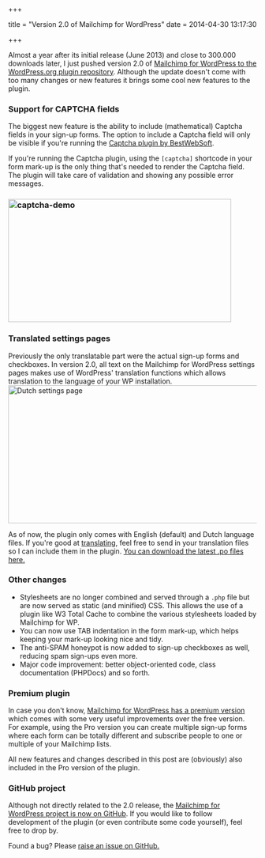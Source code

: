 +++

title = "Version 2.0 of Mailchimp for WordPress"
date = 2014-04-30 13:17:30

+++

Almost a year after its initial release (June 2013) and close to 300.000 downloads later, I just pushed version 2.0 of <a href="http://wordpress.org/plugins/Mailchimp-for-wp/">Mailchimp for WordPress to the WordPress.org plugin repository</a>. Although the update doesn't come with too many changes or new features it brings some cool new features to the plugin.
<h3>Support for CAPTCHA fields</h3>
The biggest new feature is the ability to include (mathematical) Captcha fields in your sign-up forms. The option to include a Captcha field will only be visible if you're running the <a href="https://wordpress.org/plugins/captcha/">Captcha plugin by BestWebSoft</a>.

If you're running the Captcha plugin, using the <code>[captcha]</code> shortcode in your form mark-up is the only thing that's needed to render the Captcha field. The plugin will take care of validation and showing any possible error messages.
<h3><img class="size-full wp-image-4075 aligncenter" src="https://res.cloudinary.com/dannyvankooten/image/upload/v1408704525/captcha-demo_dzr074.jpg" alt="captcha-demo" width="452" height="249" /></h3>
<h3></h3>
<h3>Translated settings pages</h3>
Previously the only translatable part were the actual sign-up forms and checkboxes. In version 2.0, all text on the Mailchimp for WordPress settings pages makes use of WordPress' translation functions which allows translation to the language of your WP installation.

<img class="aligncenter size-full wp-image-4076" src="https://res.cloudinary.com/dannyvankooten/image/upload/v1408704524/License-API-Settings-Mailchimp-for-WP-Pro-_-WP-Latest-_-WordPress-2014-04-30-13-14-09-2014-04-30-13-14-57_gpuonn.jpg" alt="Dutch settings page" width="613" height="279" />

As of now, the plugin only comes with English (default) and Dutch language files. If you're good at <a href="http://codex.wordpress.org/Translating_WordPress">translating</a>, feel free to send in your translation files so I can include them in the plugin. <a href="http://plugins.svn.wordpress.org/Mailchimp-for-wp/trunk/languages/">You can download the latest .po files here.</a>
<h3>Other changes</h3>
<ul>
	<li>Stylesheets are no longer combined and served through a <code>.php</code> file but are now served as static (and minified) CSS. This allows the use of a plugin like W3 Total Cache to combine the various stylesheets loaded by Mailchimp for WP.</li>
	<li>You can now use TAB indentation in the form mark-up, which helps keeping your mark-up looking nice and tidy.</li>
	<li>The anti-SPAM honeypot is now added to sign-up checkboxes as well, reducing spam sign-ups even more.</li>
	<li>Major code improvement: better object-oriented code, class documentation (PHPDocs) and so forth.</li>
</ul>
<h3>Premium plugin</h3>
In case you don't know, <a href="https://www.mc4wp.com/">Mailchimp for WordPress has a premium version</a> which comes with some very useful improvements over the free version. For example, using the Pro version you can create multiple sign-up forms where each form can be totally different and subscribe people to one or multiple of your Mailchimp lists.

All new features and changes described in this post are (obviously) also included in the Pro version of the plugin.
<h3>GitHub project</h3>
Although not directly related to the 2.0 release, the <a href="https://github.com/dannyvankooten/Mailchimp-for-wordpress">Mailchimp for WordPress project is now on GitHub</a>. If you would like to follow development of the plugin (or even contribute some code yourself), feel free to drop by.

Found a bug? Please <a href="https://github.com/dannyvankooten/Mailchimp-for-wordpress/issues">raise an issue on GitHub.</a>